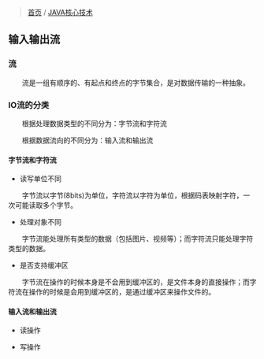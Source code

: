 > [首页](/index.html) / [JAVA核心技术](/development/core-java-index.html)

## 输入输出流

### 流

&emsp;&emsp;流是一组有顺序的、有起点和终点的字节集合，是对数据传输的一种抽象。

### IO流的分类

&emsp;&emsp;根据处理数据类型的不同分为：字节流和字符流

&emsp;&emsp;根据数据流向的不同分为：输入流和输出流
    
#### 字节流和字符流

- 读写单位不同

&emsp;&emsp;字节流以字节(8bits)为单位，字符流以字符为单位，根据码表映射字符，一次可能读取多个字节。
    
- 处理对象不同
    
&emsp;&emsp;字节流能处理所有类型的数据（包括图片、视频等）；而字符流只能处理字符类型的数据。
    
- 是否支持缓冲区

&emsp;&emsp;字节流在操作的时候本身是不会用到缓冲区的，是文件本身的直接操作；而字符流在操作的时候是会用到缓冲区的，是通过缓冲区来操作文件的。

#### 输入流和输出流

- 读操作

- 写操作

